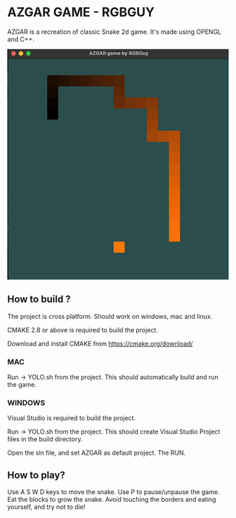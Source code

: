 AZGAR GAME - RGBGUY
===================

AZGAR is a recreation of classic Snake 2d game. It's made using OPENGL and C++.

![Game Screenshot](https://github.com/rgbguy/Azgar/blob/main/res/images/Azgar.png?raw=true)

How to build ?
-------------------

The project is cross platform. Should work on windows, mac and linux.

CMAKE 2.8 or above is required to build the project.

Download and install CMAKE from https://cmake.org/download/

### MAC

Run -> YOLO.sh from the project. This should automatically build and run the game.

### WINDOWS

Visual Studio is required to build the project.

Run -> YOLO.sh from the project. This should create Visual Studio Project files in the build directory.

Open the sln file, and set AZGAR as default project. The RUN.


How to play?
------------------

Use A S W D keys to move the snake.
Use P to pause/unpause the game.
Eat the blocks to grow the snake.
Avoid touching the borders and eating yourself, and try not to die!





